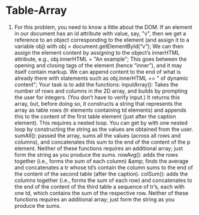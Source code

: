 # Table-Array
1. For this problem, you need to know a little about the DOM.  If an element in our document has an id attribute with value, say, "v", then we get a reference to an object corresponding to the element (and assign it to a variable obj) with  obj = document.getElementById(“v”);  We can then assign the element content by assigning to the object’s innerHTML attribute, e.g.,  obj.innerHTML = "An example"; This goes between the opening and closing tags of the element (hence “inner”), and it may itself contain markup.  We can append content to the end of what is already there with statements such as  obj.innerHTML += " of dynamic content"; Your task is to add the functions: inputArray(): Takes the number of rows and columns in the 2D array, and builds by prompting the user for integers. (You don’t have to verify input.)  It returns this array, but, before doing so, it constructs a string that represents the array as table rows (tr elements containing td elements) and appends this to the content of the first table element (just after the caption element). This requires a nested loop.  You can get by with one nested loop by constructing the string as the values are obtained from the user. sumAll(): passed the array, sums all the values (across all rows and columns), and concatenates this sum to the end of the content of the p element.  Neither of these functions requires an additional array; just form the string as you produce the sums. rowAvg(): adds the rows together (i.e., forms the sum of each column) &amp;amp; finds the average and concatenates a tr whose td’s contain the column sums to the end of the content of the second table (after the caption). colSum(): adds the columns together (i.e., forms the sum of each row) and concatenates to the end of the content of the third table a sequence of tr’s, each with one td, which contains the sum of the respective row. Neither of these functions requires an additional array; just form the string as you produce the sums.
